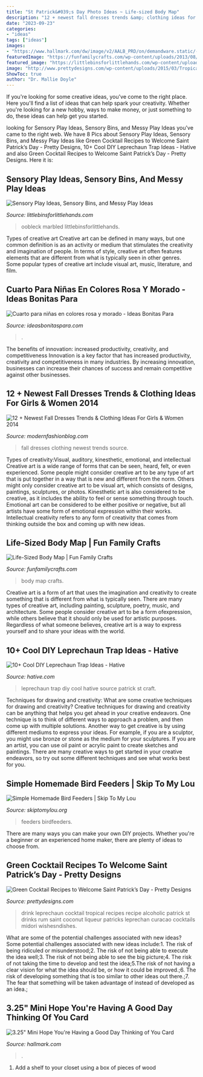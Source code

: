 ```yaml
---
title: "St Patrick&#039;s Day Photo Ideas ~ Life-sized Body Map"
description: "12 + newest fall dresses trends &amp; clothing ideas for girls &amp; women 2014"
date: "2023-09-23"
categories:
- "ideas"
tags: ["ideas"]
images:
- "https://www.hallmark.com/dw/image/v2/AALB_PRD/on/demandware.static/-/Sites-hallmark-master/default/dw5135c0ef/images/finished-goods/3.25-Mini-Good-Day-Flower-Thinking-of-You-Card_199LJB1234_06.jpg?sw=1920"
featuredImage: "https://funfamilycrafts.com/wp-content/uploads/2013/08/IMG_2149.jpg"
featured_image: "https://littlebinsforlittlehands.com/wp-content/uploads/2015/02/Marbled-Oobleck-Science-Art-Sensory-Play-Activity.jpg"
image: "http://www.prettydesigns.com/wp-content/uploads/2015/03/Tropical-Leprechan-Drink.jpg"
ShowToc: true
author: "Dr. Mallie Doyle"
---
```



If you're looking for some creative ideas, you've come to the right place. Here you'll find a list of ideas that can help spark your creativity. Whether you're looking for a new hobby, ways to make money, or just something to do, these ideas can help get you started.

	

		
looking for Sensory Play Ideas, Sensory Bins, and Messy Play Ideas you've came to the right web. We have 8 Pics about Sensory Play Ideas, Sensory Bins, and Messy Play Ideas like Green Cocktail Recipes to Welcome Saint Patrick’s Day - Pretty Designs, 10+ Cool DIY Leprechaun Trap Ideas - Hative and also Green Cocktail Recipes to Welcome Saint Patrick’s Day - Pretty Designs. Here it is:
		
    
## Sensory Play Ideas, Sensory Bins, And Messy Play Ideas

<img loading=lazy src="https://littlebinsforlittlehands.com/wp-content/uploads/2015/02/Marbled-Oobleck-Science-Art-Sensory-Play-Activity.jpg" onerror="this.onerror=null;this.src='https://tse2.mm.bing.net/th?id=OIP.JjWWHYCGyR6YFXSmEpvx_gHaNv&amp;pid=15.1';" alt="Sensory Play Ideas, Sensory Bins, and Messy Play Ideas">

_Source: littlebinsforlittlehands.com_

>oobleck marbled littlebinsforlittlehands. 

	

Types of creative art
Creative art can be defined in many ways, but one common definition is as an activity or medium that stimulates the creativity and imagination of people. In terms of style, creative art often features elements that are different from what is typically seen in other genres. Some popular types of creative art include visual art, music, literature, and film.

    
## Cuarto Para Niñas En Colores Rosa Y Morado - Ideas Bonitas Para

<img loading=lazy src="https://ideasbonitaspara.com/wp-content/uploads/2020/08/cuarto-para-ninas-en-colores-rosa-y-morado-768x576.jpg" onerror="this.onerror=null;this.src='https://tse4.mm.bing.net/th?id=OIP.aKZ8BCBa4AXEhWjkqB7dUQHaFj&amp;pid=15.1';" alt="Cuarto para niñas en colores rosa y morado - Ideas Bonitas Para">

_Source: ideasbonitaspara.com_

>. 

	

The benefits of innovation: increased productivity, creativity, and competitiveness
Innovation is a key factor that has increased productivity, creativity and competitiveness in many industries. By increasing innovation, businesses can increase their chances of success and remain competitive against other businesses.

    
## 12 + Newest Fall Dresses Trends &amp; Clothing Ideas For Girls &amp; Women 2014

<img loading=lazy src="http://modernfashionblog.com/wp-content/uploads/2014/08/12-Newest-Fall-Dresses-Trends-Clothing-Ideas-For-Girls-Women-2014-6.jpg" onerror="this.onerror=null;this.src='https://tse2.mm.bing.net/th?id=OIP.BsB2mNK3ortaqOKEeDTFJwHaK4&amp;pid=15.1';" alt="12 + Newest Fall Dresses Trends &amp; Clothing Ideas For Girls &amp; Women 2014">

_Source: modernfashionblog.com_

>fall dresses clothing newest trends source. 

	

Types of creativity:Visual, auditory, kinesthetic, emotional, and intellectual
Creative art is a wide range of forms that can be seen, heard, felt, or even experienced. Some people might consider creative art to be any type of art that is put together in a way that is new and different from the norm. Others might only consider creative art to be visual art, which consists of designs, paintings, sculptures, or photos. Kinesthetic art is also considered to be creative, as it includes the ability to feel or sense something through touch. Emotional art can be considered to be either positive or negative, but all artists have some form of emotional expression within their works. Intellectual creativity refers to any form of creativity that comes from thinking outside the box and coming up with new ideas.

    
## Life-Sized Body Map | Fun Family Crafts

<img loading=lazy src="https://funfamilycrafts.com/wp-content/uploads/2013/08/IMG_2149.jpg" onerror="this.onerror=null;this.src='https://tse2.mm.bing.net/th?id=OIP.gTmHu1WGy-Ftx72yM1BPcQHaLG&amp;pid=15.1';" alt="Life-Sized Body Map | Fun Family Crafts">

_Source: funfamilycrafts.com_

>body map crafts. 

	

Creative art is a form of art that uses the imagination and creativity to create something that is different from what is typically seen. There are many types of creative art, including painting, sculpture, poetry, music, and architecture. Some people consider creative art to be a form ofexpression, while others believe that it should only be used for artistic purposes. Regardless of what someone believes, creative art is a way to express yourself and to share your ideas with the world.

    
## 10+ Cool DIY Leprechaun Trap Ideas - Hative

<img loading=lazy src="https://hative.com/wp-content/uploads/2014/06/leprechaun-trap-ideas/9-leprechaun-trap-ideas.jpg" onerror="this.onerror=null;this.src='https://tse2.mm.bing.net/th?id=OIP.xLMajJcDS9m5vbeMYdK-CgHaJ4&amp;pid=15.1';" alt="10+ Cool DIY Leprechaun Trap Ideas - Hative">

_Source: hative.com_

>leprechaun trap diy cool hative source patrick st craft. 

	

Techniques for drawing and creativity: What are some creative techniques for drawing and creativity?
Creative techniques for drawing and creativity can be anything that helps you get ahead in your creative endeavors. One technique is to think of different ways to approach a problem, and then come up with multiple solutions. Another way to get creative is by using different mediums to express your ideas. For example, if you are a sculptor, you might use bronze or stone as the medium for your sculptures. If you are an artist, you can use oil paint or acrylic paint to create sketches and paintings. There are many creative ways to get started in your creative endeavors, so try out some different techniques and see what works best for you.

    
## Simple Homemade Bird Feeders | Skip To My Lou

<img loading=lazy src="https://www.skiptomylou.org/wp-content/uploads/2011/01/Homemade-Heart-Birdfeeder1-1.jpg" onerror="this.onerror=null;this.src='https://tse3.mm.bing.net/th?id=OIP.rEs_hnvkINfo7B9ctUcmegHaKc&amp;pid=15.1';" alt="Simple Homemade Bird Feeders | Skip To My Lou">

_Source: skiptomylou.org_

>feeders birdfeeders. 

	

There are many ways you can make your own DIY projects. Whether you're a beginner or an experienced home maker, there are plenty of ideas to choose from.

    
## Green Cocktail Recipes To Welcome Saint Patrick’s Day - Pretty Designs

<img loading=lazy src="http://www.prettydesigns.com/wp-content/uploads/2015/03/Tropical-Leprechan-Drink.jpg" onerror="this.onerror=null;this.src='https://tse3.mm.bing.net/th?id=OIP.iokMthIff1-h5-MKz6oM2wHaLJ&amp;pid=15.1';" alt="Green Cocktail Recipes to Welcome Saint Patrick’s Day - Pretty Designs">

_Source: prettydesigns.com_

>drink leprechaun cocktail tropical recipes recipe alcoholic patrick st drinks rum saint coconut liqueur patricks leprechan curacao cocktails midori wishesndishes. 

	

What are some of the potential challenges associated with new ideas?
Some potential challenges associated with new ideas include:1. The risk of being ridiculed or misunderstood;2. The risk of not being able to execute the idea well;3. The risk of not being able to see the big picture;4. The risk of not taking the time to develop and test the idea;5.The risk of not having a clear vision for what the idea should be, or how it could be improved.;6. The risk of developing something that is too similar to other ideas out there.;7. The fear that something will be taken advantage of instead of developed as an idea.;
    
## 3.25&quot; Mini Hope You&#039;re Having A Good Day Thinking Of You Card

<img loading=lazy src="https://www.hallmark.com/dw/image/v2/AALB_PRD/on/demandware.static/-/Sites-hallmark-master/default/dw5135c0ef/images/finished-goods/3.25-Mini-Good-Day-Flower-Thinking-of-You-Card_199LJB1234_06.jpg?sw=1920" onerror="this.onerror=null;this.src='https://tse1.mm.bing.net/th?id=OIP.MPbN7EDaLZqtHCo970A3SAHaHa&amp;pid=15.1';" alt="3.25&quot; Mini Hope You&#039;re Having a Good Day Thinking of You Card">

_Source: hallmark.com_

>. 

	

1. Add a shelf to your closet using a box of pieces of wood 

